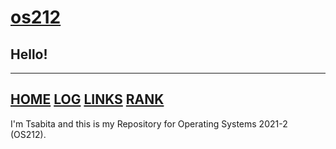# [os212](https://tsabitasarah.github.io/os212/)
## Hello!
---
[HOME](https://tsabitasarah.github.io/os212/)
[LOG](TXT/mylog.txt)
[LINKS](/links.md/)
[RANK](/myrank.txt/)
---
I'm Tsabita and this is my Repository for Operating Systems 2021-2 (OS212).
